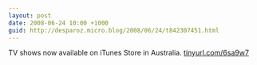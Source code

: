 ```yaml
---
layout: post
date: 2008-06-24 10:00 +1000
guid: http://desparoz.micro.blog/2008/06/24/t842307451.html
---
```

TV shows now available on iTunes Store in Australia.  [tinyurl.com/6sa9w7](http://tinyurl.com/6sa9w7)
